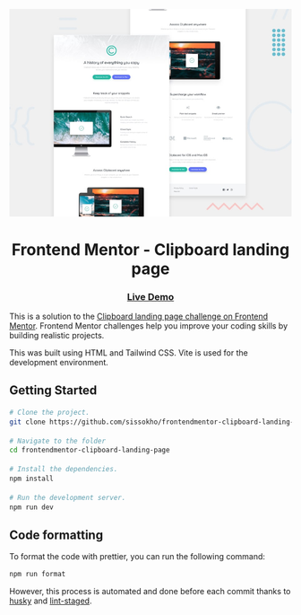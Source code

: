 ![](./design/desktop-preview.jpg)

<h1 align="center">
Frontend Mentor - Clipboard landing page
</h1>

<div align="center">
  <h3>
    <a href="https://sissokho.github.io/frontendmentor-clipboard-landing-page">
      Live Demo
    </a>
  </h3>
</div>

This is a solution to the [Clipboard landing page challenge on Frontend Mentor](https://www.frontendmentor.io/challenges/clipboard-landing-page-5cc9bccd6c4c91111378ecb9). Frontend Mentor challenges help you improve your coding skills by building realistic projects.

This was built using HTML and Tailwind CSS. Vite is used for the development environment.

## Getting Started

```bash
# Clone the project.
git clone https://github.com/sissokho/frontendmentor-clipboard-landing-page.git

# Navigate to the folder
cd frontendmentor-clipboard-landing-page

# Install the dependencies.
npm install

# Run the development server.
npm run dev
```

## Code formatting

To format the code with prettier, you can run the following command:

```bash
npm run format
```

However, this process is automated and done before each commit thanks to [husky](https://typicode.github.io/husky/) and [lint-staged](https://github.com/okonet/lint-staged).
